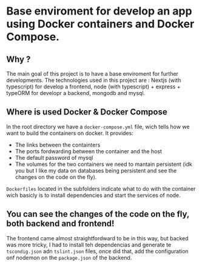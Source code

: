# Base enviroment for develop an app using Docker containers and Docker Compose.


## Why ?
The main goal of this project is to have a base enviroment for further developments. The technologies used in this project are : Nextjs (with typescript) for develop a frontend, node (with typescript) + express + typeORM for developr a backend, mongodb and mysql.

## Where is used Docker & Docker Compose
In the root directory we have a ```docker-compose.yml``` file, wich tells how we want to build the containers on docker.
It provides:
- The links between the containters
- The ports fordwarding between the container and the host 
- The default password of mysql
- The volumes for the two containers we need to mantain persistent (idk you but I like my data on databases being persistent and see the changes on the code on the fly).

```Dockerfiles``` located in the subfolders indicate what to do with the container wich basicly is to install dependencies and start the services of node.

## You can see the changes of the code on the fly, both backend and frontend!

The frontend came almost straightfordward to be in this way, but backed was more tricky, I had to install teh dependencias and generate te ```tscondig.json``` adn ```tslint.json``` files, once did that, add the configuration onf nodemon on the ```package.json``` of the backend.